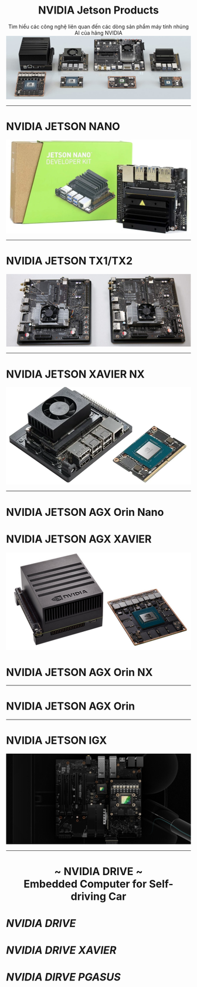 <h1 align="center"><b>NVIDIA Jetson Products</b></h1>
<p align="center">
    Tìm hiểu các công nghệ liên quan đến các dòng sản phẩm máy tính nhúng AI của hãng NVIDIA
    <br>
    <img src="./images/nvidia_jetson_devices.png" />
</p>



<hr>

# **NVIDIA JETSON NANO**
<p align="center">
    <img src="./images/Jetson_Nano.png" />
</p>


<hr>

# **NVIDIA JETSON TX1/TX2**
<p align="center">
    <img src="./images/jetson_tx1_tx2.png" />
</p>


<hr>

# **NVIDIA JETSON XAVIER NX**
<p align="center">
    <img src="./images/jetson_xavier_nx.png" />
</p>


<hr>

# **NVIDIA JETSON AGX Orin Nano**


<h1>

# **NVIDIA JETSON AGX XAVIER**
<p align="center">
    <img src="./images/jetson_agx_orin.png" />
</p>


<h1>


# **NVIDIA JETSON AGX Orin NX**

<hr>

# **NVIDIA JETSON AGX Orin**


<hr>

# **NVIDIA JETSON IGX**
<p align="center">
    <img src="./images/jetson_igx.png" />
</p>


<hr>
<h1 align="center"><b>~ NVIDIA DRIVE ~<br>Embedded Computer for Self-driving Car</b></h1>

# *NVIDIA DRIVE*

# *NVIDIA DRIVE XAVIER*

# *NVIDIA DIRVE PGASUS*
